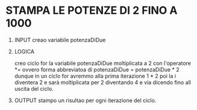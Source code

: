 # STAMPA LE POTENZE DI 2 FINO A 1000

1. INPUT
   creao variabile potenzaDiDue

2. LOGICA

    creo ciclo for
    la variabile potenzaDiDue moltiplicata a 2 con l'operatore
    *= ovvero forma abbreviatoa di potenzaDiDue = potenzaDiDue * 2
    dunque in un ciclo for avremmo alla prima iterazione 1 * 2 poi la i diventera 2 e sarà moltiplicata per 2 diventando 4 e via dicendo fino all uscita del ciclo.

3. OUTPUT 
   stampo un risultao per ogni iterazione del ciclo.    